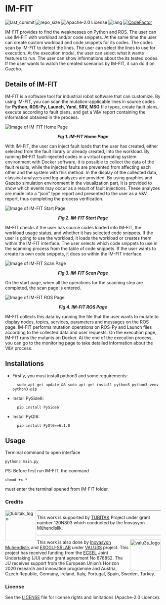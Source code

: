 # IM-FIT
![last_commit](https://img.shields.io/github/last-commit/inomuh/imfit?color=green) ![repo_size](https://img.shields.io/github/repo-size/inomuh/imfit) ![Apache-2.0 License](https://img.shields.io/github/license/inomuh/imfit?color=blue) ![lang](https://img.shields.io/github/languages/top/inomuh/imfit) [![CodeFactor](https://www.codefactor.io/repository/github/akerdogmus/imfit/badge)](https://www.codefactor.io/repository/github/akerdogmus/imfit)

IM-FIT provides to find the weaknesses on Python and ROS. 
The user can use IM-FIT with workload and/or code snippets. At the same time the user can create custom workload and code snippets for its codes.
The codes scan by IM-FIT to detect the lines. The user can select the lines to use for execution. At the execution modul, the user can select what it wants features to run.
The user can show informations about the its tested codes. If the user wants to watch the created scenarios by IM-FIT, it can do it on Gazebo.

Details of IM-FIT
-------------------------------
IM-FIT is a software tool for industrial robot software that can customize. By using IM-FIT, you can scan the mutation-applicable lines in source codes for **Python, ROS-Py, Launch, Yaml, SRV, MSG** file types, create fault plans, execute according to fault plans, and get a V&V report containing the information obtained in the process.

![Image of IM-FIT Home Page](https://github.com/inomuh/imfit/blob/main/home-page.png)
<p align="center">
        <b><i>Fig 1. IM-FIT Home Page</i></b>
</p>

With IM-FIT, the user can inject fault loads that the user has created, either selected from the fault library or already created, into the workload. By running IM-FIT fault-injected codes in a virtual operating system environment with Docker software, it is possible to collect the data of the fault results, while the injected faults are prevented from affecting each other and the system with this method. In the display of the collected data, classical analyzes and log analyzes are provided. By using graphics and Gazebo simulation environment in the visualization part, it is provided to show which events may occur as a result of fault injections. These analyzes are made into a “json” type report and presented to the user as a V&V report, thus completing the process verification.

![Image of IM-FIT Start Page](https://github.com/inomuh/imfit/blob/main/start-page.png)

<p align="center">
        <b><i>Fig 2. IM-FIT Start Page</i></b>
</p>

IM-FIT checks if the user has source codes loaded into IM-FIT, the workload usage status, and whether it has selected code snippets. If the user is going to use the workload, it loads the workload or creates them within the IM-FIT interface. The user selects which code snippets to use in the scanning process from the table of code snippets. If the user wants to create its own code snippets, it does so within the IM-FIT interface.


![Image of IM-FIT Scan Page](https://github.com/cembglm/create_readmeS/blob/main/scan-page.png)
<p align="center">
        <b><i>Fig 3. IM-FIT Scan Page</i></b>
</p>

On the start page, when all the operations for the scanning step are completed, the scan page is entered.


![Image of IM-FIT ROS Page](https://github.com/inomuh/imfit/blob/main/ros-page.png)
<p align="center">
        <b><i>Fig 4. IM-FIT ROS Page</i></b>
</p>

IM-FIT collects this data by running the file that the user wants to mutate to display nodes, topics, services, parameters and messages on the ROS page. IM-FIT performs mutation operations on ROS-Py and Launch files according to the collected data and user requests.
On the execution page, IM-FIT runs the mutants on Docker. At the end of the execution process, you can go to the monitoring page to take detailed information about the V&V process.

Installations
-------------------------------
- Firstly, you must install python3 and some requirements:

        sudo apt-get update && sudo apt-get install python3 python3-venv python3-pip

- Install PySide6:

        pip install PySide6

- Install PyQt6:

        pip install PyQt6==6.1.0

Usage
-------------------------------
Terminal command to open interface

    python3 main.py

PS: Before first run IM-FIT, the command 

    chmod +x * 

must enter the terminal opened from IM-FIT folder.


### Credits

<a href="http://valu3s.eu">
  <img align=left img src="https://upload.wikimedia.org/wikipedia/tr/d/d0/TUBITAK-Logo.jpg" 
       alt="tübitak_logo" height="100" >
</a>

---

This work is supported by [TÜBİTAK](https://www.tubitak.gov.tr/) Project under grant number 120N803 which conducted by the İnovasyon Mühendislik.

---

<a href="http://valu3s.eu">
  <img align=right img src="https://valu3s.eu/wp-content/uploads/2020/04/VALU3S_green_transparent-1024x576.png" 
       alt="valu3s_logo" height="100" >
</a>

  This work is also done by [Inovasyon Muhendislik](https://www.inovasyonmuhendislik.com/) and [ESOGU-SRLAB](https://srlab.ogu.edu.tr/) under [VALU3S](https://valu3s.eu) project. This project has received funding from the [ECSEL](https://www.ecsel.eu) Joint Undertaking (JU) under grant agreement No 876852. The JU receives support from the European Union’s Horizon 2020 research and innovation programme and Austria, Czech Republic, Germany, Ireland, Italy, Portugal, Spain, Sweden, Turkey.

### License

See the [LICENSE](LICENSE.md) file for license rights and limitations (Apache-2.0 Licence).
